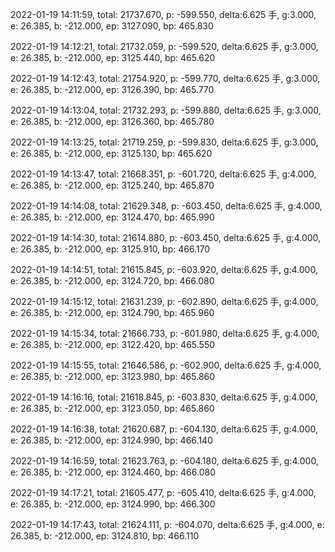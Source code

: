 2022-01-19 14:11:59, total: 21737.670, p: -599.550, delta:6.625 手, g:3.000, e: 26.385, b: -212.000, ep: 3127.090, bp: 465.830

2022-01-19 14:12:21, total: 21732.059, p: -599.520, delta:6.625 手, g:3.000, e: 26.385, b: -212.000, ep: 3125.440, bp: 465.620

2022-01-19 14:12:43, total: 21754.920, p: -599.770, delta:6.625 手, g:3.000, e: 26.385, b: -212.000, ep: 3126.390, bp: 465.770

2022-01-19 14:13:04, total: 21732.293, p: -599.880, delta:6.625 手, g:3.000, e: 26.385, b: -212.000, ep: 3126.360, bp: 465.780

2022-01-19 14:13:25, total: 21719.259, p: -599.830, delta:6.625 手, g:3.000, e: 26.385, b: -212.000, ep: 3125.130, bp: 465.620

2022-01-19 14:13:47, total: 21668.351, p: -601.720, delta:6.625 手, g:4.000, e: 26.385, b: -212.000, ep: 3125.240, bp: 465.870

2022-01-19 14:14:08, total: 21629.348, p: -603.450, delta:6.625 手, g:4.000, e: 26.385, b: -212.000, ep: 3124.470, bp: 465.990

2022-01-19 14:14:30, total: 21614.880, p: -603.450, delta:6.625 手, g:4.000, e: 26.385, b: -212.000, ep: 3125.910, bp: 466.170

2022-01-19 14:14:51, total: 21615.845, p: -603.920, delta:6.625 手, g:4.000, e: 26.385, b: -212.000, ep: 3124.720, bp: 466.080

2022-01-19 14:15:12, total: 21631.239, p: -602.890, delta:6.625 手, g:4.000, e: 26.385, b: -212.000, ep: 3124.790, bp: 465.960

2022-01-19 14:15:34, total: 21666.733, p: -601.980, delta:6.625 手, g:4.000, e: 26.385, b: -212.000, ep: 3122.420, bp: 465.550

2022-01-19 14:15:55, total: 21646.586, p: -602.900, delta:6.625 手, g:4.000, e: 26.385, b: -212.000, ep: 3123.980, bp: 465.860

2022-01-19 14:16:16, total: 21618.845, p: -603.830, delta:6.625 手, g:4.000, e: 26.385, b: -212.000, ep: 3123.050, bp: 465.860

2022-01-19 14:16:38, total: 21620.687, p: -604.130, delta:6.625 手, g:4.000, e: 26.385, b: -212.000, ep: 3124.990, bp: 466.140

2022-01-19 14:16:59, total: 21623.763, p: -604.180, delta:6.625 手, g:4.000, e: 26.385, b: -212.000, ep: 3124.460, bp: 466.080

2022-01-19 14:17:21, total: 21605.477, p: -605.410, delta:6.625 手, g:4.000, e: 26.385, b: -212.000, ep: 3124.990, bp: 466.300

2022-01-19 14:17:43, total: 21624.111, p: -604.070, delta:6.625 手, g:4.000, e: 26.385, b: -212.000, ep: 3124.810, bp: 466.110
